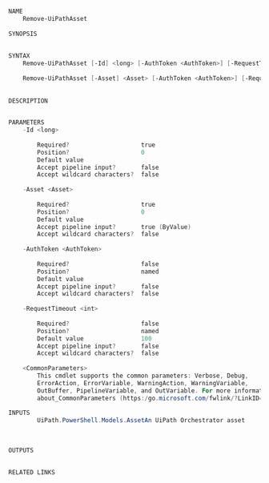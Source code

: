 ﻿```PowerShell

NAME
    Remove-UiPathAsset
    
SYNOPSIS
    
    
SYNTAX
    Remove-UiPathAsset [-Id] <long> [-AuthToken <AuthToken>] [-RequestTimeout <int>] [<CommonParameters>]
    
    Remove-UiPathAsset [-Asset] <Asset> [-AuthToken <AuthToken>] [-RequestTimeout <int>] [<CommonParameters>]
    
    
DESCRIPTION
    

PARAMETERS
    -Id <long>
        
        Required?                    true
        Position?                    0
        Default value                
        Accept pipeline input?       false
        Accept wildcard characters?  false
        
    -Asset <Asset>
        
        Required?                    true
        Position?                    0
        Default value                
        Accept pipeline input?       true (ByValue)
        Accept wildcard characters?  false
        
    -AuthToken <AuthToken>
        
        Required?                    false
        Position?                    named
        Default value                
        Accept pipeline input?       false
        Accept wildcard characters?  false
        
    -RequestTimeout <int>
        
        Required?                    false
        Position?                    named
        Default value                100
        Accept pipeline input?       false
        Accept wildcard characters?  false
        
    <CommonParameters>
        This cmdlet supports the common parameters: Verbose, Debug,
        ErrorAction, ErrorVariable, WarningAction, WarningVariable,
        OutBuffer, PipelineVariable, and OutVariable. For more information, see 
        about_CommonParameters (https:/go.microsoft.com/fwlink/?LinkID=113216). 
    
INPUTS
        UiPath.PowerShell.Models.AssetAn UiPath Orchestrator asset
    
    
    
OUTPUTS
    
    
RELATED LINKS



```
